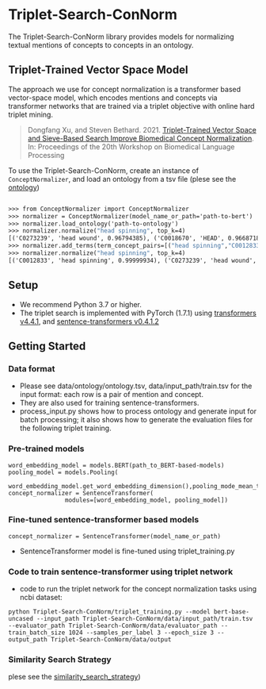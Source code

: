 # Triplet-Search-ConNorm
The Triplet-Search-ConNorm library provides models for normalizing textual mentions of concepts to concepts in an ontology.

## Triplet-Trained Vector Space Model
The approach we use for concept normalization is a transformer based vector-space model, which encodes mentions and concepts via transformer networks that are trained via a triplet objective with online hard triplet mining.

> Dongfang Xu, and Steven Bethard. 2021.
> [Triplet-Trained Vector Space and Sieve-Based Search Improve Biomedical Concept Normalization](https://www.aclweb.org/anthology/2021.bionlp-1.2).
> In: Proceedings of the 20th Workshop on Biomedical Language Processing

To use the Triplet-Search-ConNorm, create an instance of `ConceptNormalizer`, and load an ontology from a tsv file (plese see the [ontology](https://github.com/dongfang91/Triplet-Search-ConNorm/blob/main/data/ontology/ontology.tsv))

```python3.8

>>> from ConceptNormalizer import ConceptNormalizer
>>> normalizer = ConceptNormalizer(model_name_or_path='path-to-bert')
>>> normalizer.load_ontology('path-to-ontology')
>>> normalizer.normalize("head spinning", top_k=4)
[('C0273239', 'head wound', 0.96794385), ('C0018670', 'HEAD', 0.96687186), ('C0018670', 'head', 0.96687186), ('C0230420', 'legs', 0.96390116)]
>>> normalizer.add_terms(term_concept_pairs=[("head spinning","C0012833")])
>>> normalizer.normalize("head spinning", top_k=4)
[('C0012833', 'head spinning', 0.99999934), ('C0273239', 'head wound', 0.96794385), ('C0018670', 'HEAD', 0.96687186), ('C0018670', 'head', 0.96687186)]
```



## Setup
* We recommend Python 3.7 or higher.
* The triplet search is implemented with PyTorch (1.7.1) using [transformers v4.4.1](https://github.com/huggingface/transformers), and [sentence-transformers v0.4.1.2](https://github.com/UKPLab/sentence-transformers)

## Getting Started

### Data format
 * Please see data/ontology/ontology.tsv, data/input_path/train.tsv for the input format: each row is a pair of mention and concept.
 * They are also used for training sentence-transformers.
 * process_input.py shows how to process ontology and generate input for batch processing;
 it also shows how to generate the evaluation files for the following triplet training.

### Pre-trained models
```
word_embedding_model = models.BERT(path_to_BERT-based-models)
pooling_model = models.Pooling(
                word_embedding_model.get_word_embedding_dimension(),pooling_mode_mean_tokens=True)
concept_normalizer = SentenceTransformer(
                modules=[word_embedding_model, pooling_model])
```

### Fine-tuned sentence-transformer based models
```
concept_normalizer = SentenceTransformer(model_name_or_path)
```
 * SentenceTransformer model is fine-tuned using triplet_training.py

### Code to train sentence-transformer using triplet network
* code to run the triplet network for the concept normalization tasks using ncbi dataset:
```
python Triplet-Search-ConNorm/triplet_training.py --model bert-base-uncased --input_path Triplet-Search-ConNorm/data/input_path/train.tsv --evaluator_path Triplet-Search-ConNorm/data/evaluator_path --train_batch_size 1024 --samples_per_label 3 --epoch_size 3 --output_path Triplet-Search-ConNorm/data/output
```


### Similarity Search Strategy
plese see the [similarity_search_strategy](https://github.com/dongfang91/Triplet-Search-ConNorm/blob/main/similarity_search_strategy/))
